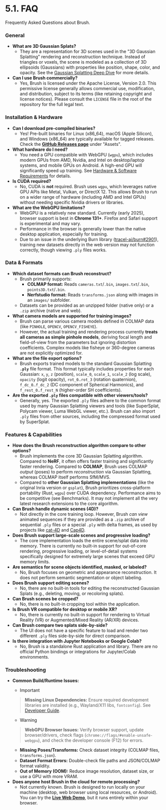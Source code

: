 # 5.1. FAQ

Frequently Asked Questions about Brush.

### General

*   **What are 3D Gaussian Splats?**
    *   They are a representation for 3D scenes used in the "3D Gaussian Splatting" rendering and reconstruction technique. Instead of triangles or voxels, the scene is modeled as a collection of 3D ellipsoids (Gaussians) with properties like position, shape, color, and opacity. See the [Gaussian Splatting Deep Dive](technical-deep-dive/gaussian-splatting.md#331-conceptual-overview) for more details.
*   **Can I use Brush commercially?**
    *   Yes, Brush is licensed under the Apache License, Version 2.0. This permissive license generally allows commercial use, modification, and distribution, subject to its terms (like retaining copyright and license notices). Please consult the `LICENSE` file in the root of the repository for the full legal text.

### Installation & Hardware

*   **Can I download pre-compiled binaries?**
    *   Yes! Pre-built binaries for Linux (x86_64), macOS (Apple Silicon), and Windows (x86_64) are typically available for tagged releases. Check the **[GitHub Releases page](https://github.com/ArthurBrussee/brush/releases)** under "Assets".
*   **What hardware do I need?**
    *   You need a GPU compatible with WebGPU (`wgpu`), which includes modern GPUs from AMD, Nvidia, and Intel on desktop/laptop systems, and mobile GPUs on Android. A high-end GPU will significantly speed up training. See [Hardware & Software Requirements](getting-started/user-guide.md#213-hardware--software-requirements) for details.
*   **Is CUDA required?**
    *   No, CUDA is **not** required. Brush uses `wgpu`, which leverages native GPU APIs like Metal, Vulkan, or DirectX 12. This allows Brush to run on a wider range of hardware (including AMD and Intel GPUs) without needing specific Nvidia drivers or libraries.
*   **What are the WebGPU limitations?**
    *   WebGPU is a relatively new standard. Currently (early 2025), browser support is best in **Chrome 131+**. Firefox and Safari support is experimental and may vary.
    *   Performance in the browser is generally lower than the native desktop application, especially for training.
    *   Due to an issue in the underlying Burn library ([tracel-ai/burn#2901](https://github.com/tracel-ai/burn/issues/2901)), training new datasets directly in the web version may not function correctly, though viewing `.ply` files works.

### Data & Formats

*   **Which dataset formats can Brush reconstruct?**
    *   Brush primarily supports:
        *   **COLMAP format:** Reads `cameras.txt`/`.bin`, `images.txt`/`.bin`, `points3D.txt`/`.bin`.
        *   **Nerfstudio format:** Reads `transforms.json` along with images in an `images/` subfolder.
    *   Datasets can be provided as an unzipped folder (native only) or a `.zip` archive (native and web).
*   **What camera models are supported for training images?**
    *   Brush can parse various camera models defined in COLMAP data (like `PINHOLE`, `OPENCV`, `OPENCV_FISHEYE`).
    *   However, the actual training and rendering process currently **treats all cameras as simple pinhole models**, deriving focal length and field-of-view from the parameters but ignoring distortion coefficients. Complex models like fisheye or 360-degree cameras are not explicitly optimized for.
*   **What are the file export options?**
    *   Brush exports trained models to the standard Gaussian Splatting **`.ply`** file format. This format typically includes properties for each Gaussian: `x`, `y`, `z` (position), `scale_0`, `scale_1`, `scale_2` (log scale), `opacity` (logit opacity), `rot_0`..`rot_3` (rotation quaternion), `f_dc_0`..`f_dc_2` (DC component of Spherical Harmonics), and `f_rest_0`..`f_rest_N` (higher-order SH coefficients).
*   **Are the exported `.ply` files compatible with other viewers/tools?**
    *   Generally, yes. The exported `.ply` files adhere to the common format used by many Gaussian Splatting viewers and tools (like SuperSplat, Polycam viewer, Luma WebGL viewer, etc.). Brush can also import `.ply` files from other sources, including the compressed format used by SuperSplat.

### Features & Capabilities

*   **How does the Brush reconstruction algorithm compare to other options?**
    *   Brush implements the core 3D Gaussian Splatting algorithm. Compared to **NeRF**, it often offers faster training and significantly faster rendering. Compared to **COLMAP**, Brush uses COLMAP *output* (poses) to perform *reconstruction* via Gaussian Splatting, whereas COLMAP itself performs SfM/MVS.
    *   Compared to **other Gaussian Splatting implementations** (like the original Inria version or `gsplat`), Brush prioritizes cross-platform portability (Rust, `wgpu`) over CUDA dependency. Performance aims to be competitive (see Benchmarks). It may not implement all the very latest research extensions to the core algorithm.
*   **Can Brush handle dynamic scenes (4D)?**
    *   Not directly in the core training loop. However, Brush *can view* animated sequences if they are provided as a `.zip` archive of sequential `.ply` files or a special `.ply` with delta frames, as used by projects like [cat-4D](https://cat-4d.github.io/) and [Cap4D](https://felixtaubner.github.io/cap4d/).
*   **Does Brush support large-scale scenes and progressive loading?**
    *   The core implementation loads the entire scene/splat data into memory. There is currently no built-in support for out-of-core rendering, progressive loading, or level-of-detail systems specifically designed for extremely large scenes that exceed GPU memory limits.
*   **Are semantics for scene objects identified, masked, or labeled?**
    *   No, Brush focuses on geometric and appearance reconstruction. It does not perform semantic segmentation or object labeling.
*   **Does Brush support editing scenes?**
    *   No, there are no built-in tools for editing the reconstructed Gaussian Splats (e.g., deleting, moving, or recoloring splats).
*   **Can Brush scenes be cropped?**
    *   No, there is no built-in cropping tool within the application.
*   **Is Brush VR compatible for desktop or mobile XR?**
    *   No, there is currently no built-in support for rendering to Virtual Reality (VR) or Augmented/Mixed Reality (AR/XR) devices.
*   **Can Brush compare two splats side-by-side?**
    *   The UI does not have a specific feature to load and render two different `.ply` files side-by-side for direct comparison.
*   **Is there integration with Jupyter Notebooks or Google Colab?**
    *   No, Brush is a standalone Rust application and library. There are no official Python bindings or integrations for Jupyter/Colab environments.

### Troubleshooting

*   **Common Build/Runtime Issues:**
    *   > [!IMPORTANT]
    >   **Missing Linux Dependencies:** Ensure required development libraries are installed (e.g., Wayland/X11 libs, `fontconfig`). See [Developer Guide](getting-started/developer-guide.md#221-development-environment-setup).
    *   > [!WARNING]
    >   **WebGPU Browser Issues:** Verify browser support, update browser/drivers, check flags (`chrome://flags/#enable-unsafe-webgpu`), and check the developer console (F12) for errors.
    *   **Missing Poses/Transforms:** Check dataset integrity (COLMAP files, `transforms.json`).
    *   **Dataset Format Errors:** Double-check file paths and JSON/COLMAP format validity.
    *   **Out of Memory (OOM):** Reduce image resolution, dataset size, or use a GPU with more VRAM.
*   **Does anyone host Brush in the cloud for remote processing?**
    *   Not currently known. Brush is designed to run locally on your machine (desktop, web browser using local resources, or Android). You can try the **[Live Web Demo](https://arthurbrussee.github.io/brush-demo)**, but it runs entirely within your browser. 